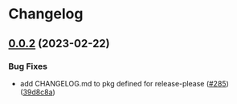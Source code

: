 # Changelog

## [0.0.2](https://github.com/obriensystems/pubsec-declarative-toolkit/compare/solutions/gatekeeper-policies-v0.0.1...solutions/gatekeeper-policies/0.0.2) (2023-02-22)


### Bug Fixes

* add CHANGELOG.md to pkg defined for release-please ([#285](https://github.com/obriensystems/pubsec-declarative-toolkit/issues/285)) ([39d8c8a](https://github.com/obriensystems/pubsec-declarative-toolkit/commit/39d8c8a5c41a0c500385ec432039260672296daf))
